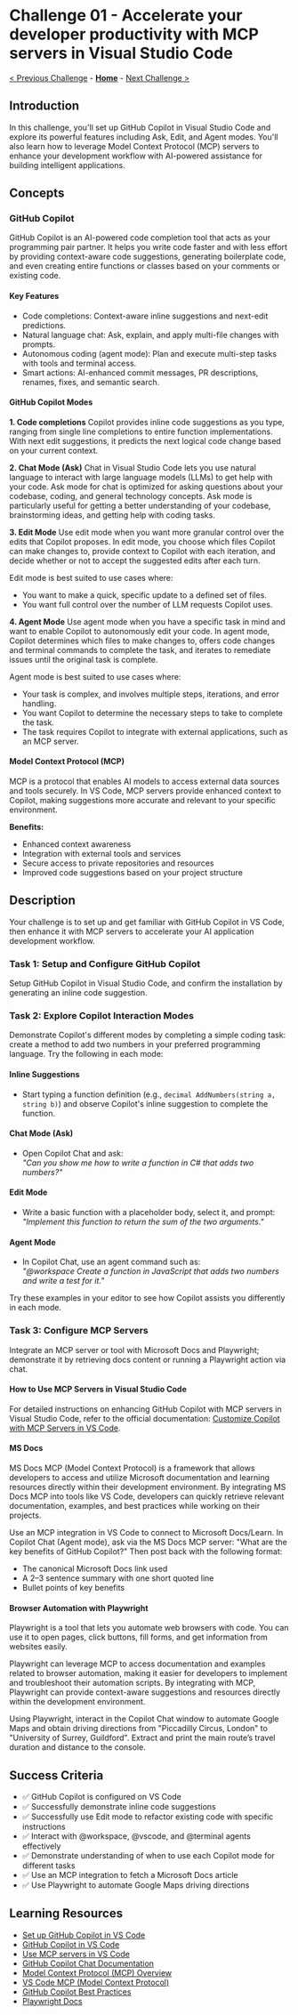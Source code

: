 # Challenge 01 - Accelerate your developer productivity with MCP servers in Visual Studio Code

 [< Previous Challenge](./Challenge-00.md) - **[Home](../README.md)** - [Next Challenge >](./Challenge-02-csharp.md)
 
## Introduction

In this challenge, you'll set up GitHub Copilot in Visual Studio Code and explore its powerful features including Ask, Edit, and Agent modes. You'll also learn how to leverage Model Context Protocol (MCP) servers to enhance your development workflow with AI-powered assistance for building intelligent applications.

## Concepts

### GitHub Copilot

GitHub Copilot is an AI-powered code completion tool that acts as your programming pair partner. It helps you write code faster and with less effort by providing context-aware code suggestions, generating boilerplate code, and even creating entire functions or classes based on your comments or existing code.

#### Key Features

- Code completions: Context-aware inline suggestions and next-edit predictions.
- Natural language chat: Ask, explain, and apply multi-file changes with prompts.
- Autonomous coding (agent mode): Plan and execute multi-step tasks with tools and terminal access.
- Smart actions: AI-enhanced commit messages, PR descriptions, renames, fixes, and semantic search.

#### GitHub Copilot Modes

**1. Code completions**
Copilot provides inline code suggestions as you type, ranging from single line completions to entire function implementations. With next edit suggestions, it predicts the next logical code change based on your current context.

**2. Chat Mode (Ask)**
Chat in Visual Studio Code lets you use natural language to interact with large language models (LLMs) to get help with your code. Ask mode for chat is optimized for asking questions about your codebase, coding, and general technology concepts. Ask mode is particularly useful for getting a better understanding of your codebase, brainstorming ideas, and getting help with coding tasks.

**3. Edit Mode**
Use edit mode when you want more granular control over the edits that Copilot proposes. In edit mode, you choose which files Copilot can make changes to, provide context to Copilot with each iteration, and decide whether or not to accept the suggested edits after each turn.

Edit mode is best suited to use cases where:

- You want to make a quick, specific update to a defined set of files.
- You want full control over the number of LLM requests Copilot uses.

**4. Agent Mode**
Use agent mode when you have a specific task in mind and want to enable Copilot to autonomously edit your code. In agent mode, Copilot determines which files to make changes to, offers code changes and terminal commands to complete the task, and iterates to remediate issues until the original task is complete.

Agent mode is best suited to use cases where:

- Your task is complex, and involves multiple steps, iterations, and error handling.
- You want Copilot to determine the necessary steps to take to complete the task.
- The task requires Copilot to integrate with external applications, such as an MCP server.

#### Model Context Protocol (MCP)

MCP is a protocol that enables AI models to access external data sources and tools securely. In VS Code, MCP servers provide enhanced context to Copilot, making suggestions more accurate and relevant to your specific environment.

**Benefits:**
- Enhanced context awareness
- Integration with external tools and services
- Secure access to private repositories and resources
- Improved code suggestions based on your project structure

## Description

Your challenge is to set up and get familiar with GitHub Copilot in VS Code, then enhance it with MCP servers to accelerate your AI application development workflow.

### Task 1: Setup and Configure GitHub Copilot
Setup GitHub Copilot in Visual Studio Code, and confirm the installation by generating an inline code suggestion.

### Task 2: Explore Copilot Interaction Modes

Demonstrate Copilot's different modes by completing a simple coding task: create a method to add two numbers in your preferred programming language. Try the following in each mode:

#### Inline Suggestions
- Start typing a function definition (e.g., `decimal AddNumbers(string a, string b)`) and observe Copilot's inline suggestion to complete the function.

#### Chat Mode (Ask)
- Open Copilot Chat and ask:  
  *"Can you show me how to write a function in C# that adds two numbers?"*

#### Edit Mode
- Write a basic function with a placeholder body, select it, and prompt:  
  *"Implement this function to return the sum of the two arguments."*

#### Agent Mode
- In Copilot Chat, use an agent command such as:  
  *"@workspace Create a function in JavaScript that adds two numbers and write a test for it."*

Try these examples in your editor to see how Copilot assists you differently in each mode.

### Task 3: Configure MCP Servers

Integrate an MCP server or tool with Microsoft Docs and Playwright; demonstrate it by retrieving docs content or running a Playwright action via chat.

#### How to Use MCP Servers in Visual Studio Code

For detailed instructions on enhancing GitHub Copilot with MCP servers in Visual Studio Code, refer to the official documentation: [Customize Copilot with MCP Servers in VS Code](https://code.visualstudio.com/docs/copilot/customization/mcp-servers).

#### MS Docs

MS Docs MCP (Model Context Protocol) is a framework that allows developers to access and utilize Microsoft documentation and learning resources directly within their development environment. By integrating MS Docs MCP into tools like VS Code, developers can quickly retrieve relevant documentation, examples, and best practices while working on their projects.

Use an MCP integration in VS Code to connect to Microsoft Docs/Learn. In Copilot Chat (Agent mode), ask via the MS Docs MCP server: "What are the key benefits of GitHub Copilot?" Then post back with the following format:

- The canonical Microsoft Docs link used
- A 2–3 sentence summary with one short quoted line
- Bullet points of key benefits

#### Browser Automation with Playwright

Playwright is a tool that lets you automate web browsers with code. You can use it to open pages, click buttons, fill forms, and get information from websites easily.

Playwright can leverage MCP to access documentation and examples related to browser automation, making it easier for developers to implement and troubleshoot their automation scripts. By integrating with MCP, Playwright can provide context-aware suggestions and resources directly within the development environment.

Using Playwright, interact in the Copilot Chat window to automate Google Maps and obtain driving directions from "Piccadilly Circus, London" to "University of Surrey, Guildford". Extract and print the main route’s travel duration and distance to the console.

## Success Criteria

- ✅ GitHub Copilot is configured on VS Code
- ✅ Successfully demonstrate inline code suggestions
- ✅ Successfully use Edit mode to refactor existing code with specific instructions
- ✅ Interact with @workspace, @vscode, and @terminal agents effectively
- ✅ Demonstrate understanding of when to use each Copilot mode for different tasks
- ✅ Use an MCP integration to fetch a Microsoft Docs article
- ✅ Use Playwright to automate Google Maps driving directions

## Learning Resources
- [Set up GitHub Copilot in VS Code](https://code.visualstudio.com/docs/copilot/setup)
- [GitHub Copilot in VS Code](https://code.visualstudio.com/docs/editor/artificial-intelligence)
- [Use MCP servers in VS Code](https://code.visualstudio.com/docs/copilot/customization/mcp-servers)
- [GitHub Copilot Chat Documentation](https://docs.github.com/en/copilot/using-github-copilot/asking-github-copilot-questions-in-your-ide)
- [Model Context Protocol (MCP) Overview](https://modelcontextprotocol.io/)
- [VS Code MCP (Model Context Protocol)](https://code.visualstudio.com/mcp)
- [GitHub Copilot Best Practices](https://docs.github.com/en/copilot/using-github-copilot/best-practices-for-using-github-copilot)
- [Playwright Docs](https://playwright.dev/docs/intro)
